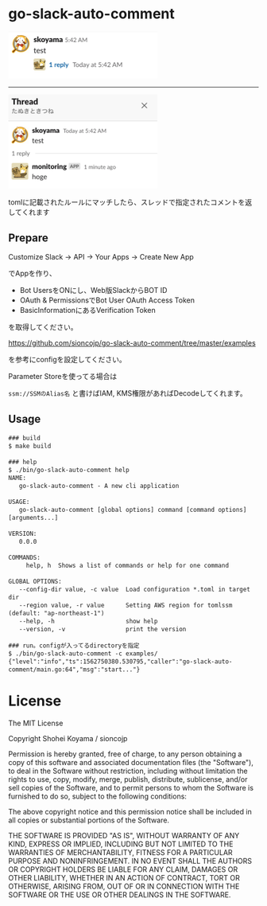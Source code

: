 # go-slack-auto-comment
<img src="https://github.com/sioncojp/go-slack-auto-comment/blob/master/docs/go-slack-auto-comment01.png" width="300">

---

<img src="https://github.com/sioncojp/go-slack-auto-comment/blob/master/docs/go-slack-auto-comment02.png" width="300">


tomlに記載されたルールにマッチしたら、スレッドで指定されたコメントを返してくれます


## Prepare

Customize Slack -> API -> Your Apps -> Create New App

でAppを作り、

- Bot UsersをONにし、Web版SlackからBOT ID
- OAuth & PermissionsでBot User OAuth Access Token
- BasicInformationにあるVerification Token

を取得してください。

https://github.com/sioncojp/go-slack-auto-comment/tree/master/examples

を参考にconfigを設定してください。

Parameter Storeを使ってる場合は

`ssm://SSMのAlias名` と書けばIAM, KMS権限があればDecodeしてくれます。

## Usage

```shell
### build
$ make build

### help
$ ./bin/go-slack-auto-comment help
NAME:
   go-slack-auto-comment - A new cli application

USAGE:
   go-slack-auto-comment [global options] command [command options] [arguments...]

VERSION:
   0.0.0

COMMANDS:
     help, h  Shows a list of commands or help for one command

GLOBAL OPTIONS:
   --config-dir value, -c value  Load configuration *.toml in target dir
   --region value, -r value      Setting AWS region for tomlssm (default: "ap-northeast-1")
   --help, -h                    show help
   --version, -v                 print the version

### run。configが入ってるdirectoryを指定
$ ./bin/go-slack-auto-comment -c examples/
{"level":"info","ts":1562750380.530795,"caller":"go-slack-auto-comment/main.go:64","msg":"start..."}
```

# License
The MIT License

Copyright Shohei Koyama / sioncojp 

Permission is hereby granted, free of charge, to any person obtaining a copy
of this software and associated documentation files (the "Software"), to deal
in the Software without restriction, including without limitation the rights
to use, copy, modify, merge, publish, distribute, sublicense, and/or sell
copies of the Software, and to permit persons to whom the Software is
furnished to do so, subject to the following conditions:

The above copyright notice and this permission notice shall be included in
all copies or substantial portions of the Software.

THE SOFTWARE IS PROVIDED "AS IS", WITHOUT WARRANTY OF ANY KIND, EXPRESS OR
IMPLIED, INCLUDING BUT NOT LIMITED TO THE WARRANTIES OF MERCHANTABILITY,
FITNESS FOR A PARTICULAR PURPOSE AND NONINFRINGEMENT. IN NO EVENT SHALL THE
AUTHORS OR COPYRIGHT HOLDERS BE LIABLE FOR ANY CLAIM, DAMAGES OR OTHER
LIABILITY, WHETHER IN AN ACTION OF CONTRACT, TORT OR OTHERWISE, ARISING FROM,
OUT OF OR IN CONNECTION WITH THE SOFTWARE OR THE USE OR OTHER DEALINGS IN
THE SOFTWARE.